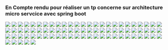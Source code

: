 <h3>En Compte rendu pour réaliser un tp concerne sur architecture micro servcice avec spring boot</h3>

<img src="pictures/ImgaesFinals/img0F.png">
<img src="pictures/ImgaesFinals/img06.png">
<img src="pictures/ImgaesFinals/img07.png">
<img src="pictures/ImgaesFinals/img08.png">
<img src="pictures/ImgaesFinals/img09.png">
<img src="pictures/ImgaesFinals/img10.png">
<img src="pictures/ImgaesFinals/img11.png">
<img src="pictures/ImgaesFinals/img12.png">
<img src="pictures/ImgaesFinals/img13.png">
<img src="pictures/ImgaesFinals/img14.png">
<img src="pictures/ImgaesFinals/img15.png">
<img src="pictures/ImgaesFinals/img16.png">
<img src="pictures/ImgaesFinals/img17.png">
<img src="pictures/ImgaesFinals/img18.png">
<img src="pictures/ImgaesFinals/img19.png">
<img src="pictures/ImgaesFinals/img20.png">
<img src="pictures/ImgaesFinals/img21.png">
<img src="pictures/ImgaesFinals/img22.png">
<img src="pictures/ImgaesFinals/img23.png">
<img src="pictures/ImgaesFinals/img24.png">
<img src="pictures/ImgaesFinals/img25.png">
<img src="pictures/ImgaesFinals/img26.png">


<img src="pictures/Question7/img01.png">
<img src="pictures/Question7/img02.png">
<img src="pictures/Question7/img03.png">
<img src="pictures/Question7/img04.png">
<img src="pictures/Question7/img05.png">
<img src="pictures/Question7/img06.png">
<img src="pictures/Question7/img07.png">
<img src="pictures/Question7/img08.png">
<img src="pictures/Question7/img09.png">
<img src="pictures/Question7/img10.png">
<img src="pictures/Question7/img11.png">
<img src="pictures/Question7/img12.png">
<img src="pictures/Question7/img13.png">
<img src="pictures/Question7/img14.png">
<img src="pictures/Question7/img15.png">
<img src="pictures/Question7/img16.png">
<img src="pictures/Question7/img17.png">
<img src="pictures/Question7/img18.png">
<img src="pictures/Question7/img19.png">
<img src="pictures/Question7/img20.png">
<img src="pictures/Question7/img21.png">
<img src="pictures/Question7/img22.png">



<img src="pictures/Question8/img01.png">
<img src="pictures/Question8/img02.png">
<img src="pictures/Question8/img03.png">
<img src="pictures/Question8/img04.png">
<img src="pictures/Question8/img05.png">
<img src="pictures/Question8/img06.png">
<img src="pictures/Question8/img07.png">
<img src="pictures/Question8/img08.png">
<img src="pictures/Question8/img09.png">
<img src="pictures/Question8/img10.png">
<img src="pictures/Question8/img11.png">


<img src="pictures/Question9_10/img01.png">
<img src="pictures/Question9_10/img02.png">
<img src="pictures/Question9_10/img03.png">
<img src="pictures/Question9_10/img04.png">
<img src="pictures/Question9_10/img05.png">
<img src="pictures/Question9_10/img06.png">
<img src="pictures/Question9_10/img07.png">
<img src="pictures/Question9_10/img08.png">
<img src="pictures/Question9_10/img09.png">


<img src="pictures/Quest11/img01.png">
<img src="pictures/Quest11/img02.png">
<img src="pictures/Quest11/img03.png">
<img src="pictures/Quest11/img04.png">
<img src="pictures/Quest11/img05.png">
<img src="pictures/Quest11/img06.png">
<img src="pictures/Quest11/img07.png">
<img src="pictures/Quest11/img08.png">
<img src="pictures/Quest11/img09.png">
<img src="pictures/Quest11/img10.png">
<img src="pictures/Quest11/img11.png">
<img src="pictures/Quest11/img12.png">
<img src="pictures/Quest11/img13.png">
<img src="pictures/Quest11/img14.png">
<img src="pictures/Quest11/img15.png">
<img src="pictures/Quest11/img16.png">
